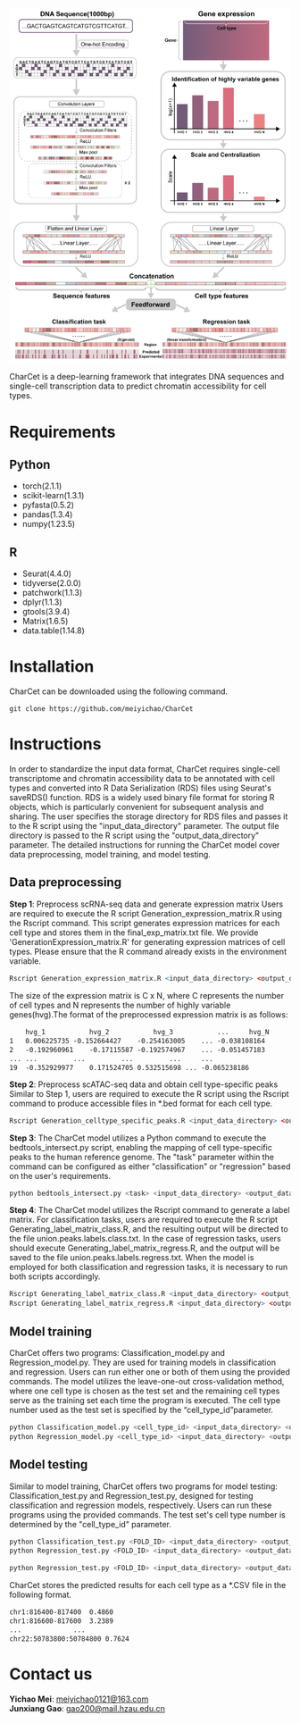  
 ![model](https://github.com/meiyichao/CharCet/blob/main/model.png)
 
 CharCet is a deep-learning framework that integrates DNA sequences and single-cell transcription data to predict chromatin accessibility for cell types.
 
 # Requirements
 
 ## Python
- torch(2.1.1)
- scikit-learn(1.3.1)
- pyfasta(0.5.2)
- pandas(1.3.4)
- numpy(1.23.5)

 ## R
- Seurat(4.4.0)
- tidyverse(2.0.0)
- patchwork(1.1.3)
- dplyr(1.1.3)
- gtools(3.9.4)
- Matrix(1.6.5)
- data.table(1.14.8)

# Installation
CharCet can be downloaded using the following command.
```shell
git clone https://github.com/meiyichao/CharCet
```

# Instructions
In order to standardize the input data format, CharCet requires single-cell transcriptome and chromatin accessibility data to be annotated with cell types and converted into R Data Serialization (RDS) files using Seurat's saveRDS() function. RDS is a widely used binary file format for storing R objects, which is particularly convenient for subsequent analysis and sharing. The user specifies the storage directory for RDS files and passes it to the R script using the "input_data_directory" parameter. The output file directory is passed to the R script using the "output_data_directory" parameter. The detailed instructions for running the CharCet model cover data preprocessing, model training, and model testing.

## Data preprocessing
**Step 1**: Preprocess scRNA-seq data and generate expression matrix
Users are required to execute the R script Generation_expression_matrix.R using the Rscript command. This script generates expression matrices for each cell type and stores them in the final_exp_matrix.txt file.
We provide 'GenerationExpression_matrix.R' for generating expression matrices of cell types. Please ensure that the R command already exists in the environment variable.
```R
Rscript Generation_expression_matrix.R <input_data_directory> <output_data_directory>
```
The size of the expression matrix is C x N, where C represents the number of cell types and N represents the number of highly variable genes(hvg).The format of the preprocessed expression matrix is as follows:
```
	hvg_1	        hvg_2	        hvg_3	        ...     hvg_N
1	0.006225735	-0.152664427	-0.254163005	...	-0.038108164
2	-0.192960961	-0.17115587	-0.192574967	...	-0.051457183
...	...     	...     	...     	...  	...
19	-0.352929977	0.171524705	0.532515698	...	-0.065238186
```

**Step 2**: Preprocess scATAC-seq data and obtain cell type-specific peaks
Similar to Step 1, users are required to execute the R script using the Rscript command to produce accessible files in *.bed format for each cell type.
```R
Rscript Generation_celltype_specific_peaks.R <input_data_directory> <output_data_directory>
```

**Step 3**: The CharCet model utilizes a Python command to execute the bedtools_intersect.py script, enabling the mapping of cell type-specific peaks to the human reference genome. The "task" parameter within the command can be configured as either "classification" or "regression" based on the user's requirements.
```python
python bedtools_intersect.py <task> <input_data_directory> <output_data_directory>
```

**Step 4**: The CharCet model utilizes the Rscript command to generate a label matrix. For classification tasks, users are required to execute the R script Generating_label_matrix_class.R, and the resulting output will be directed to the file union.peaks.labels.class.txt. In the case of regression tasks, users should execute Generating_label_matrix_regress.R, and the output will be saved to the file union.peaks.labels.regress.txt. When the model is employed for both classification and regression tasks, it is necessary to run both scripts accordingly.
```R
Rscript Generating_label_matrix_class.R <input_data_directory> <output_data_directory>
Rscript Generating_label_matrix_regress.R <input_data_directory> <output_data_directory>
```

## Model training
CharCet offers two programs: Classification_model.py and Regression_model.py. They are used for training models in classification and regression. Users can run either one or both of them using the provided commands. The model utilizes the leave-one-out cross-validation method, where one cell type is chosen as the test set and the remaining cell types serve as the training set each time the program is executed. The cell type number used as the test set is specified by the “cell_type_id”parameter.
```python
python Classification_model.py <cell_type_id> <input_data_directory> <output_data_directory>
python Regression_model.py <cell_type_id> <input_data_directory> <output_data_directory>
```

## Model testing
Similar to model training, CharCet offers two programs for model testing: Classification_test.py and Regression_test.py, designed for testing classification and regression models, respectively. Users can run these programs using the provided commands. The test set's cell type number is determined by the "cell_type_id" parameter.
```python
python Classification_test.py <FOLD_ID> <input_data_directory> <output_data_directory>
python Regression_test.py <FOLD_ID> <input_data_directory> <output_data_directory>
```
```python
python Regression_test.py <FOLD_ID> <input_data_directory> <output_data_directory>
```
CharCet stores the predicted results for each cell type as a *.CSV file in the following format.
```
chr1:816400-817400	0.4860
chr1:816600-817600	3.2389
...     		...
chr22:50783800:50784800	0.7624
```

# Contact us

**Yichao Mei**: meiyichao0121@163.com <br>
**Junxiang Gao**: gao200@mail.hzau.edu.cn <br>

























